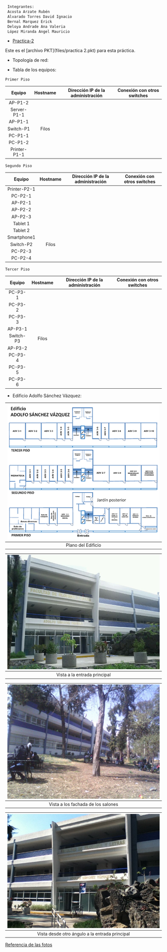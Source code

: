 ```
 Integrantes:
 Acosta Arzate Rubén
 Alvarado Torres David Ignacio
 Bernal Marquez Erick
 Deloya Andrade Ana Valeria
 López Miranda Angel Mauricio
```

- [Practica-2][liga-practica-2]

Este es el [archivo PKT](files/practica 2.pkt) para esta práctica.

* Topología de red:



* Tabla de los equipos:

```
Primer Piso
```

|    Equipo     | Hostname  |   Dirección IP de la administración | Conexión con otros switches
|:-------------:|:---------:|:-----------------------------------:|:----------------------------:|
|    AP-P1-2    |	    |			   	          |
|  Server-P1-1	| 	    |		                          |
|    AP-P1-1	| 	    |		                          |
|   Switch-P1	|  Filos    |		                          |
|   PC-P1-1	|	    |		                          |	
|   PC-P1-2     | 	    |		                          |
|  Printer-P1-1 |           |   				  |

```
Segundo Piso
```

|    Equipo     | Hostname  |   Dirección IP de la administración | Conexión con otros switches
|:-------------:|:---------:|:-----------------------------------:|:----------------------------:|
|  Printer-P2-1 |           |   				  |
|    PC-P2-1    |	    |		  		          |
|    AP-P2-1	| 	    |		                          |
|    AP-P2-2	| 	    |		                          |
|    AP-P2-3	| 	    |		                          |
|   Tablet 1	|	    |		                          |	
|   Tablet 2    | 	    |		                          |
|  Smartphone1  |           |                                     |
|   Switch-P2   |   Filos   |   				  |
|    PC-P2-3    |           |   			          |
|    PC-P2-4    |           |   				  |

```
Tercer Piso
```

|    Equipo     | Hostname  |   Dirección IP de la administración | Conexión con otros switches
|:-------------:|:---------:|:-----------------------------------:|:----------------------------:|
|    PC-P3-1    |	    |		  		          |
|    PC-P3-2	| 	    |		                          |
|    PC-P3-3	| 	    |		                          |
|    AP-P3-1	| 	    |		                          |
|   Switch-P3	|   Filos   |		                          |	
|    AP-P3-2    | 	    |		                          |
|    PC-P3-4	|	    |		                          |	
|    PC-P3-5    | 	    |		                          |
|    PC-P3-6    | 	    |		                          |

* Edificio Adolfo Sánchez Vázquez:

| ![](img/edificioASV.png)
|:-------------------------:|
|   Plano del Edificio

| ![](img/edificioASV1.png)
|:-----------------------------:|
| Vista a la entrada principal

| ![](img/edificioASV2.png)
|:----------------------------------:|
| Vista a los fachada de los salones

| ![](img/edificioASV3.png)
|:-----------------------------------------------:|
| Vista desde otro ángulo a la entrada principal

[Referencia de las fotos](https://es.foursquare.com/v/ffyl-anexo-adolfo-s%C3%A1nchez-v%C3%A1zquez/4e40577faeb73139a19e473f)


[liga-practica-2]: https://redes-ciencias-unam.gitlab.io/2023-2/laboratorio/practica-2/ 

